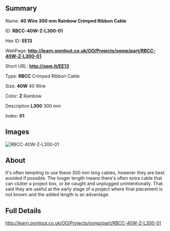

## Summary
 
Name: __40 Wire 300 mm Rainbow Crimped Ribbon Cable__

ID: __RBCC-40W-Z-L300-01__

Hex ID: __EE13__

WebPage: __http://learn.oomlout.co.uk/OO/Projects/oomp/part/RBCC-40W-Z-L300-01__

Short URL: __http://oom.lt/EE13__


Type: __RBCC__ Crimped Ribbon Cable 

Size: __40W__ 40 Wire 

Color: __Z__ Rainbow 

Description __L300__ 300 mm 

Index: __01__


## Images
![RBCC-40W-Z-L300-01](http://oomlout.com/oomp-gen/parts/RBCC-40W-Z-L300-01/RBCC-40W-Z-L300-01_420.jpg)

## About

It's often tempting to use these 300 mm long cables, however they are best avoided if possible. The longer length means there's often extra cable that can clutter a project box, or be caught and unplugged unintentionally. That said they are useful at the early stage of a project where final placement is not known and the added length is an advantage.

## Full Details

 http://learn.oomlout.co.uk/OO/Projects/oomp/part/RBCC-40W-Z-L300-01














